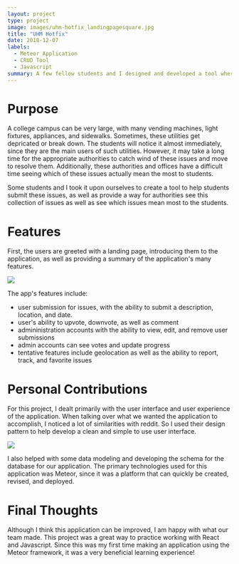 ```yaml
---
layout: project
type: project
image: images/uhm-hotfix_landingpagesquare.jpg
title: "UHM Hotfix"
date: 2018-12-07
labels:
  - Meteor Application
  - CRUD Tool
  - Javascript
summary: A few fellow students and I designed and developed a tool where students across our campus could submit problems/issues that the school should fix on the campus. This way, the authorities can see what issues matter most to students. 
---
```


# Purpose
A college campus can be very large, with many vending machines, light fixtures, appliances, and sidewalks. Sometimes, these utilities get depricated or break down. The students will notice it almost immediately, since they are the main users of such utilities. However, it may take a long time for the appropriate authorities to catch wind of these issues and move to resolve them. Additionally, these authorities and offices have a difficult time seeing which of these issues actually mean the most to students.

Some students and I took it upon ourselves to create a tool to help students submit these issues, as well as provide a way for authorities see this collection of issues as well as see which issues mean most to the students.

# Features
First, the users are greeted with a landing page, introducing them to the application, as well as providing a summary of the application's many features.

<img class="ui centered image" src="https://klauritz.github.io/images/uhm-hotfix_landingpage.jpg"/>

The app's features include:
* user submission for issues, with the ability to submit a description, location, and date.
* user's ability to upvote, downvote, as well as comment
* admininistration accounts with the ability to view, edit, and remove user submissions
* admin accounts can see votes and update progress
* tentative features include geolocation as well as the ability to report, track, and favorite issues

# Personal Contributions
For this project, I dealt primarily with the user interface and user experience of the application. When talking over what we wanted the application to accomplish, I noticed a lot of similarities with reddit. So I used their design pattern to help develop a clean and simple to use user interface. 

<img class="ui centered image" src="https://klauritz.github.io/images/uhm-hotfix_issuefeed.png"/>

I also helped with some data modeling and developing the schema for the database for our application. The primary technologies used for this application was Meteor, since it was a platform that can quickly be created, revised, and deployed. 

# Final Thoughts
Although I think this application can be improved, I am happy with what our team made. This project was a great way to practice working with React and Javascript. Since this was my first time making an application using the Meteor framework, it was a very beneficial learning experience!


     

